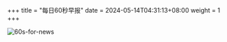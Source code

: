 +++
title = "每日60秒早报"
date = 2024-05-14T04:31:13+08:00
weight = 1
+++

![60s-for-news](/img/zaobao/zaobao.png "由 ALAPI 提供支持")
